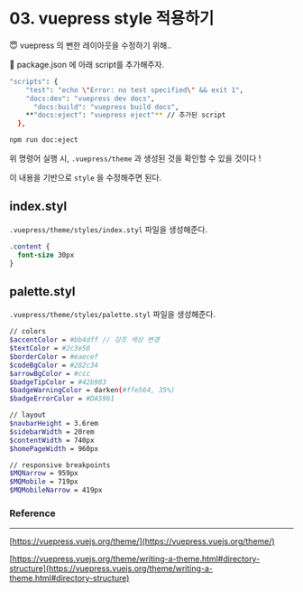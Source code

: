 # 03. vuepress style 적용하기

😇 vuepress 의 뻔한 레이아웃을 수정하기 위해..

📌 package.json 에 아래 script를  추가해주자.

```bash
"scripts": {
    "test": "echo \"Error: no test specified\" && exit 1",
    "docs:dev": "vuepress dev docs",
	  "docs:build": "vuepress build docs",
    **"docs:eject": "vuepress eject"** // 추가된 script
  },
```

```bash
npm run doc:eject
```

위 명령어 실행 시, `.vuepress/theme` 과 생성된 것을 확인할 수 있을 것이다 !

이 내용을 기반으로 `style` 을 수정해주면 된다.

## index.styl


`.vuepress/theme/styles/index.styl` 파일을 생성해준다.

```css
.content {
  font-size 30px
}
```

## palette.styl

`.vuepress/theme/styles/palette.styl` 파일을 생성해준다.

```bash
// colors
$accentColor = #bb4dff // 강조 색상 변경
$textColor = #2c3e50
$borderColor = #eaecef
$codeBgColor = #282c34
$arrowBgColor = #ccc
$badgeTipColor = #42b983
$badgeWarningColor = darken(#ffe564, 35%)
$badgeErrorColor = #DA5961

// layout
$navbarHeight = 3.6rem
$sidebarWidth = 20rem
$contentWidth = 740px
$homePageWidth = 960px

// responsive breakpoints
$MQNarrow = 959px
$MQMobile = 719px
$MQMobileNarrow = 419px
```

### Reference

---

[https://vuepress.vuejs.org/theme/](https://vuepress.vuejs.org/theme/)

[https://vuepress.vuejs.org/theme/writing-a-theme.html#directory-structure](https://vuepress.vuejs.org/theme/writing-a-theme.html#directory-structure)